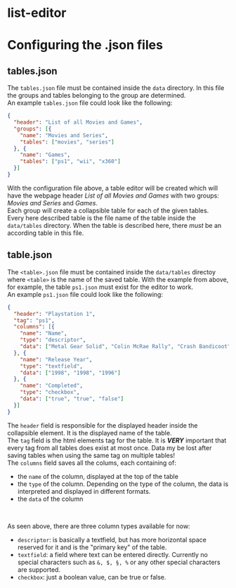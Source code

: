 # list-editor

# Configuring the .json files

## tables.json

The `tables.json` file must be contained inside the `data` directory. In this file the groups and tables belonging to the group are determined.  
An example `tables.json` file could look like the following:  

```json
{
  "header": "List of all Movies and Games",
  "groups": [{
    "name": "Movies and Series",
    "tables": ["movies", "series"]
  }, {
    "name": "Games",
    "tables": ["ps1", "wii", "x360"]
  }]
}
```

With the configuration file above, a table editor will be created which will have the webpage header *List of all Movies and Games* with two groups: *Movies and Series* and *Games*.  
Each group will create a collapsible table for each of the given tables.  
Every here described table is the file name of the table inside the `data/tables` directory. When the table is described here, there *must* be an according table in this file.  

## table.json

The `<table>.json` file must be contained inside the `data/tables` directoy where `<table>` is the name of the saved table. With the example from above, for example, the table `ps1.json` must exist for the editor to work.  
An example `ps1.json` file could look like the following:  

```json
{
  "header": "Playstation 1",
  "tag": "ps1",
  "columns": [{
    "name": "Name",
    "type": "descriptor",
    "data": ["Metal Gear Solid", "Colin McRae Rally", "Crash Bandicoot"]
  }, {
    "name": "Release Year",
    "type": "textfield",
    "data": ["1998", "1998", "1996"]
  }, {
    "name": "Completed",
    "type": "checkbox",
    "data": ["true", "true", "false"]
  }]
}
```

The `header` field is responsible for the displayed header inside the collapsible element. It is the displayed name of the table.  
The `tag` field is the html elements tag for the table. It is ***VERY*** important that every tag from all tables does exist at most once. Data my be lost after saving tables when using the same tag on multiple tables!  
The `columns` field saves all the colums, each containing of:
- the `name` of the column, displayed at the top of the table
- the `type` of the column. Depending on the type of the column, the data is interpreted and displayed in different formats.
- the `data` of the column

<br>

As seen above, there are three column types available for now: 
- `descriptor`: is basically a textfield, but has more horizontal space reserved for it and is the "primary key" of the table.  
- `textfield`: a field where text can be entered directly. Currently no special characters such as `&, $, §, %` or any other special characters are supported.  
- `checkbox`: just a boolean value, can be true or false.
